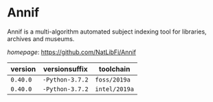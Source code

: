 # Annif

Annif is a multi-algorithm automated subject indexing tool for libraries, archives and museums.

*homepage*: <https://github.com/NatLibFi/Annif>

version | versionsuffix | toolchain
--------|---------------|----------
``0.40.0`` | ``-Python-3.7.2`` | ``foss/2019a``
``0.40.0`` | ``-Python-3.7.2`` | ``intel/2019a``
